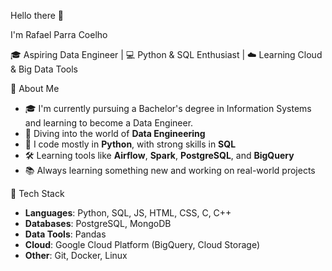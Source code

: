 Hello there 👋

I'm Rafael Parra Coelho

🎓 Aspiring Data Engineer | 💻 Python & SQL Enthusiast | ☁️ Learning Cloud & Big Data Tools

🚀 About Me

- 🎓 I'm currently pursuing a Bachelor's degree in Information Systems and learning to become a Data Engineer.
- 🧩 Diving into the world of **Data Engineering**
- 🐍 I code mostly in **Python**, with strong skills in **SQL**
- 🛠️ Learning tools like **Airflow**, **Spark**, **PostgreSQL**, and **BigQuery**
- 📚 Always learning something new and working on real-world projects

🔧 Tech Stack
 
- **Languages**: Python, SQL, JS, HTML, CSS, C, C++
- **Databases**: PostgreSQL, MongoDB
- **Data Tools**: Pandas
- **Cloud**: Google Cloud Platform (BigQuery, Cloud Storage)
- **Other**: Git, Docker, Linux


